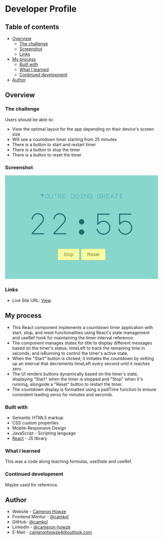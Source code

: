 # Developer Profile

## Table of contents

- [Overview](#overview)
  - [The challenge](#the-challenge)
  - [Screenshot](#screenshot)
  - [Links](#links)
- [My process](#my-process)
  - [Built with](#built-with)
  - [What I learned](#what-i-learned)
  - [Continued development](#continued-development)
- [Author](#author)

## Overview

### The challenge

Users should be able to:

- View the optimal layout for the app depending on their device's screen size
- Will see a countdown timer starting from 25 minutes
- There is a button to start and restart timer
- There is a button to stop the timer
- There is a button to reset the timer

### Screenshot

![](./screen.jpg)

### Links

- Live Site URL: [View](https://pomodoro3.netlify.app/)

## My process

- This React component implements a countdown timer application with start, stop, and reset functionalities using React's state management and useRef hook for maintaining the timer interval reference.
- The component manages states for title to display different messages based on the timer's status, timeLeft to track the remaining time in seconds, and isRunning to control the timer's active state.
- When the "Start" button is clicked, it initiates the countdown by setting up an interval that decrements timeLeft every second until it reaches zero.
- The UI renders buttons dynamically based on the timer's state, displaying "Start" when the timer is stopped and "Stop" when it's running, alongside a "Reset" button to restart the timer.
- The countdown display is formatted using a padTime function to ensure consistent leading zeros for minutes and seconds.

### Built with

- Semantic HTML5 markup
- CSS custom properties
- Mobile-Responsive Design
- JavaScript - Scripting language
- [React](https://reactjs.org/) - JS library

### What I learned

This was a code along teaching formulas, useState and useRef.

### Continued development

Maybe used for reference.

## Author

- Website - [Cameron Howze](https://camkol.github.io/)
- Frontend Mentor - [@camkol](https://www.frontendmentor.io/profile/camkol)
- GitHub- [@camkol](https://github.com/camkol)
- LinkedIn - [@cameron-howze](https://www.linkedin.com/in/cameron-howze-28a646109/)
- E-Mail - [cameronhowze4@outlook.com](mailto:cameronhowze4@outlook.com)

